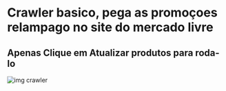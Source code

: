 # Crawler basico, pega as promoçoes relampago no site do mercado livre

## Apenas Clique em Atualizar produtos para roda-lo

![img crawler](https://i.ibb.co/QvCG0Mf/Captura-de-tela-de-2021-12-26-19-12-55.png)